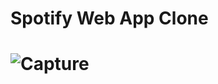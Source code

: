 <h1>Spotify Web App Clone<h1>

  
![Capture](https://github.com/MrunaliChavan2002/Spotify-Clone/assets/131576753/60badfed-8a74-4552-a422-c7897e8ba709)

